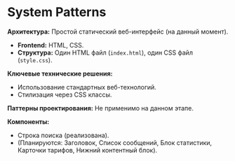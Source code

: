 # System Patterns

**Архитектура:** Простой статический веб-интерфейс (на данный момент).

*   **Frontend:** HTML, CSS.
*   **Структура:** Один HTML файл (`index.html`), один CSS файл (`style.css`).

**Ключевые технические решения:**
*   Использование стандартных веб-технологий.
*   Стилизация через CSS классы.

**Паттерны проектирования:** Не применимо на данном этапе.

**Компоненты:**
*   Строка поиска (реализована).
*   (Планируются: Заголовок, Список сообщений, Блок статистики, Карточки тарифов, Нижний контентный блок). 